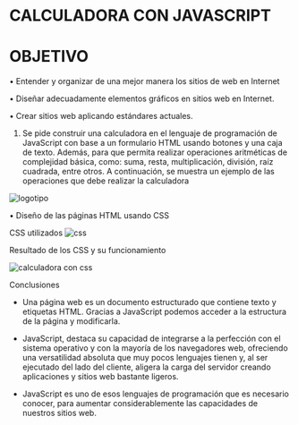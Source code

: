# CALCULADORA CON JAVASCRIPT

# OBJETIVO
• Entender y organizar de una mejor manera los sitios de web en Internet

• Diseñar adecuadamente elementos gráficos en sitios web en Internet.

• Crear sitios web aplicando estándares actuales.


1. Se pide construir una calculadora en el lenguaje de programación de JavaScript con base a un formulario HTML usando botones y una caja de texto. Además, para que permita realizar operaciones aritméticas de complejidad básica, como: suma, resta, multiplicación, división, raíz cuadrada, entre otros. A continuación, se muestra un ejemplo de las operaciones que debe realizar la calculadora

![logotipo](https://user-images.githubusercontent.com/34014602/58106824-59a4a880-7bae-11e9-930f-4e8a4d39b491.png)

• Diseño de las páginas HTML usando CSS

CSS utilizados
![css](https://user-images.githubusercontent.com/34014602/58107409-62e24500-7baf-11e9-8d93-f7022cad60a0.png)

Resultado de los CSS y su funcionamiento

![calculadora con css](https://user-images.githubusercontent.com/34014602/58107472-87d6b800-7baf-11e9-9d80-823583e0c31a.png)

Conclusiones 

- Una página web es un documento estructurado que contiene texto y etiquetas HTML. Gracias a JavaScript podemos acceder a la estructura de la página y modificarla.

- JavaScript, destaca su capacidad de integrarse a la perfección con el sistema operativo y con la mayoría de los navegadores web, ofreciendo una versatilidad absoluta que muy pocos lenguajes tienen y, al ser ejecutado del lado del cliente, aligera la carga del servidor creando aplicaciones y sitios web bastante ligeros.

- JavaScript es uno de esos lenguajes de programación que es necesario conocer, para aumentar considerablemente  las capacidades de nuestros sitios web.
